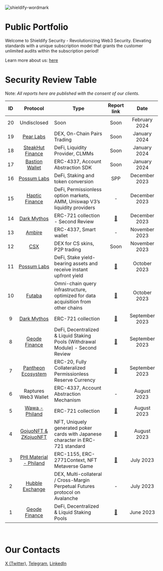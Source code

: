 ![shieldify-wordmark](https://github.com/shieldify-security/audits-portfolio/assets/133656516/45649c92-117b-49d9-bfaa-2d75bbc87cc6)

# Public Portfolio

Welcome to Shieldify Security - Revolutionizing Web3 Security. Elevating standards with a unique subscription model that grants the customer unlimited audits within the subscription period!

Learn more about us: [here](https://shieldify.org/)

# Security Review Table

Note: _All reports here are published with the consent of our clients._

| ID  |                               Protocol                                | Type                                                                              |                     Report link                      |      Date      |
| :-: | :-------------------------------------------------------------------: | --------------------------------------------------------------------------------- | :--------------------------------------------------: | :------------: |
| 20  |                              Undisclosed                              | Soon                                                                              |                         Soon                         | February 2024  |
| 19  |                 [Pear Labs](https://www.pear.garden/)                 | DEX, On-Chain Pairs Trading                                                       |                         Soon                         |  January 2024  |
| 18  |           [SteakHut Finance](https://www.steakhut.finance/)           | DeFi, Liquidity Provider, CLMMs                                                   |                         Soon                         |  January 2024  |
| 17  |              [Bastion Wallet](https://bastionwallet.io/)              | ERC-4337, Account Abstraction SDK                                                 |                         Soon                         |  January 2024  |
| 16  |               [Possum Labs](https://www.possumlabs.io/)               | DeFi, Staking and token conversion                                                |                         SPP                          | December 2023  |
| 15  |               [Haptic Finance](https://haptic.finance/)               | DeFi, Permissionless option markets, AMM, Uniswap V3’s liquidity providers        |                          -                           | December 2023  |
| 14  |                [Dark Mythos](https://dark-mythos.com/)                | ERC-721 collection - Second Review                                                | [📄](reports/DarkMythos-Second-Security-Review.pdf)  | December 2023  |
| 13  |                   [Ambire](https://www.ambire.com/)                   | ERC-4337, Smart wallet                                                            |                          -                           | November 2023  |
| 12  |                     [CSX](https://stage.csx.gg/)                      | DEX for CS skins, P2P trading                                                     |                         Soon                         | November 2023  |
| 11  |               [Possum Labs](https://www.possumlabs.io/)               | DeFi, Stake yield-bearing assets and receive instant upfront yield                |     [📄](reports/PossumLabs-Security-Review.pdf)     |  October 2023  |
| 10  |                     [Futaba](https://futaba.dev/)                     | Omni-chain query infrastructure, optimized for data acquisition from other chains |       [📄](reports/Futaba-Security-Review.pdf)       |  October 2023  |
|  9  |                [Dark Mythos](https://dark-mythos.com/)                | ERC-721 collection                                                                |     [📄](reports/DarkMythos-Security-Review.pdf)     | September 2023 |
|  8  |                [Geode Finance](https://www.geode.fi/)                 | DeFi, Decentralized & Liquid Staking Pools (Withdrawal Module) - Second Review    |  [📄](reports/GeodeFinance-WM-Security-Review.pdf)   | September 2023 |
|  7  | [Pantheon Ecosystem](https://pantheon-ecosystem.gitbook.io/pantheon/) | ERC-20, Fully Collateralized Permissionless Reserve Currency                      | [📄](reports/PantheonEcosystem-Security-Review.pdf)  | September 2023 |
|  6  |                         Raptures Web3 Wallet                          | ERC-4337, Account Abstraction Mechanism                                           |                          -                           |  August 2023   |
|  5  |              [Wawa - Philand](https://wawa.philand.xyz/)              | ERC-721 collection                                                                |        [📄](reports/Wawa-Security-Review.pdf)        |  August 2023   |
|  4  |             [GojuoNFT & ZKojuoNFT](https://gojuonft.io/)              | NFT, Uniquely generated poker cards with Japanese character in ERC-721 standard   | [📄](reports/GojuoNFT-ZKojuoNFT-Security-Review.pdf) |  August 2023   |
|  3  |            [PHI Material - Philand](https://philand.xyz/)             | ERC-1155, ERC-2771Context, NFT Metaverse Game                                     |    [📄](reports/PHIMaterial-Security-Review.pdf)     |   July 2023    |
|  2  |              [Hubble Exchange](https://hubble.exchange/)              | DEX, Multi-collateral / Cross-Margin Perpetual Futures protocol on Avalanche      |                          -                           |   July 2023    |
|  1  |                [Geode Finance](https://www.geode.fi/)                 | DeFi, Decentralized & Liquid Staking Pools                                        |    [📄](reports/GeodeFinance-Security-Review.pdf)    |   June 2023    |

<br>

# Our Contacts

[X (Twitter)](https://twitter.com/ShieldifySec),
[Telegram](https://telegram.me/researcherShieldify),
[LinkedIn](https://www.linkedin.com/company/shieldify-security/)
